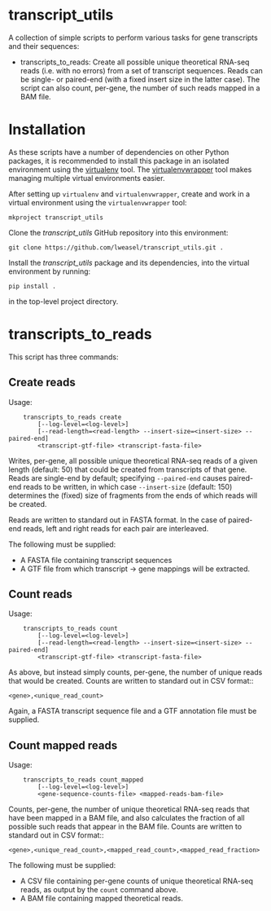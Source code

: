 transcript_utils
================

A collection of simple scripts to perform various tasks for gene transcripts and their sequences:

* transcripts_to_reads: Create all possible unique theoretical RNA-seq reads (i.e. with no errors) from a set of transcript sequences. Reads can be single- or paired-end (with a fixed insert size in the latter case). The script can also count, per-gene, the number of such reads mapped in a BAM file.

Installation
============

As these scripts have a number of dependencies on other Python packages, it is recommended to install this package in an isolated environment using the [virtualenv](http://virtualenv.readthedocs.org/en/latest/index.html>) tool. The [virtualenvwrapper](http://virtualenvwrapper.readthedocs.org/en/latest/install.html>) tool makes managing multiple virtual environments easier.

After setting up ``virtualenv`` and ``virtualenvwrapper``, create and work in a virtual environment using the ``virtualenvwrapper`` tool:

```
mkproject transcript_utils
```

Clone the *transcript_utils* GitHub repository into this environment:

```
git clone https://github.com/lweasel/transcript_utils.git .
```

Install the *transcript_utils* package and its dependencies, into the virtual environment by running:

```
pip install .
```

in the top-level project directory.

transcripts_to_reads
====================

This script has three commands:

Create reads
------------

Usage:

```
    transcripts_to_reads create
        [--log-level=<log-level>]
        [--read-length=<read-length> --insert-size=<insert-size> --paired-end]
        <transcript-gtf-file> <transcript-fasta-file>
```

Writes, per-gene, all possible unique theoretical RNA-seq reads of a given length (default: 50) that could be created from transcripts of that gene. Reads are single-end by default; specifying ``--paired-end`` causes paired-end reads to be written, in which case ``--insert-size`` (default: 150) determines the (fixed) size of fragments from the ends of which reads will be created.

Reads are written to standard out in FASTA format. In the case of paired-end reads, left and right reads for each pair are interleaved.

The following must be supplied:

* A FASTA file containing transcript sequences
* A GTF file from which transcript -> gene mappings will be extracted.

Count reads
-----------

Usage:

```
    transcripts_to_reads count
        [--log-level=<log-level>]
        [--read-length=<read-length> --insert-size=<insert-size> --paired-end]
        <transcript-gtf-file> <transcript-fasta-file>
```

As above, but instead simply counts, per-gene, the number of unique reads that would be created. Counts are written to standard out in CSV format::

    <gene>,<unique_read_count>

Again, a FASTA transcript sequence file and a GTF annotation file must be supplied.

Count mapped reads
------------------

Usage:

```
    transcripts_to_reads count_mapped
        [--log-level=<log-level>]
        <gene-sequence-counts-file> <mapped-reads-bam-file>
```

Counts, per-gene, the number of unique theoretical RNA-seq reads that have been mapped in a BAM file, and also calculates the fraction of all possible such reads that appear in the BAM file. Counts are written to standard out in CSV format::

    <gene>,<unique_read_count>,<mapped_read_count>,<mapped_read_fraction>

The following must be supplied:

* A CSV file containing per-gene counts of unique theoretical RNA-seq reads, as output by the ``count`` command above.
* A BAM file containing mapped theoretical reads.
